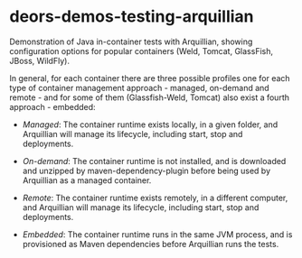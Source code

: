 # deors-demos-testing-arquillian

Demonstration of Java in-container tests with Arquillian, showing configuration options for popular containers (Weld, Tomcat, GlassFish, JBoss, WildFly).

In general, for each container there are three possible profiles one for each type of container management approach - managed, on-demand and remote - and for some of them (Glassfish-Weld, Tomcat) also exist a fourth approach - embedded:

* _Managed_: The container runtime exists locally, in a given folder, and Arquillian will manage its lifecycle, including start, stop and deployments.

* _On-demand_: The container runtime is not installed, and is downloaded and unzipped by maven-dependency-plugin before being used by Arquillian as a managed container.

* _Remote_: The container runtime exists remotely, in a different computer, and Arquillian will manage its lifecycle, including start, stop and deployments.

* _Embedded_: The container runtime runs in the same JVM process, and is provisioned as Maven
dependencies before Arquillian runs the tests.
